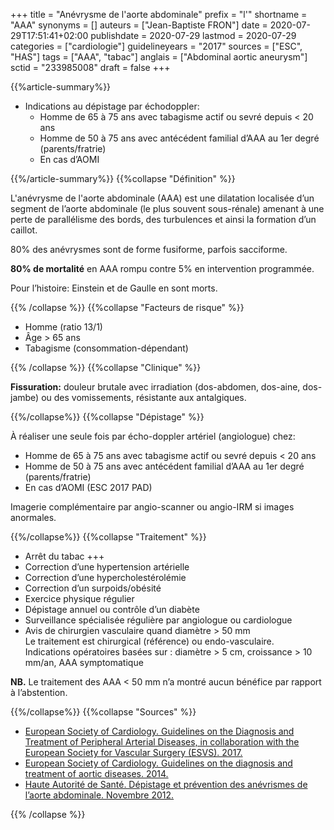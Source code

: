 +++
title = "Anévrysme de l'aorte abdominale"
prefix = "l'"
shortname = "AAA"
synonyms = []
auteurs = ["Jean-Baptiste FRON"]
date = 2020-07-29T17:51:41+02:00
publishdate = 2020-07-29
lastmod = 2020-07-29
categories = ["cardiologie"]
guidelineyears = "2017"
sources = ["ESC", "HAS"]
tags = ["AAA", "tabac"]
anglais = ["Abdominal aortic aneurysm"]
sctid = "233985008"
draft = false
+++

{{%article-summary%}}

- Indications au dépistage par échodoppler:
  - Homme de 65 à 75 ans avec tabagisme actif ou sevré depuis < 20 ans 
  - Homme de 50 à 75 ans avec antécédent familial d’AAA au 1er degré (parents/fratrie)
  - En cas d’AOMI

{{%/article-summary%}}
{{%collapse "Définition" %}}

L'anévrysme de l'aorte abdominale (AAA) est une dilatation localisée d’un segment de l’aorte abdominale (le plus souvent sous-rénale) amenant à une perte de parallélisme des bords, des turbulences et ainsi la formation d’un caillot.

80% des anévrysmes sont de forme fusiforme, parfois sacciforme.

**80% de mortalité** en AAA rompu contre 5% en intervention programmée.

Pour l’histoire: Einstein et de Gaulle en sont morts.

{{% /collapse %}}
{{%collapse "Facteurs de risque" %}}

- Homme (ratio 13/1)
- Âge > 65 ans
- Tabagisme (consommation-dépendant)

{{% /collapse %}}
{{%collapse "Clinique" %}}

**Fissuration:** douleur brutale avec irradiation (dos-abdomen, dos-aine, dos-jambe) ou des vomissements, résistante aux antalgiques.

{{%/collapse%}}
{{%collapse "Dépistage" %}}

À réaliser une seule fois par écho-doppler artériel (angiologue) chez:

- Homme de 65 à 75 ans avec tabagisme actif ou sevré depuis < 20 ans
- Homme de 50 à 75 ans avec antécédent familial d’AAA au 1er degré (parents/fratrie)
- En cas d’AOMI (ESC 2017 PAD)

Imagerie complémentaire par angio-scanner ou angio-IRM si images anormales.

{{%/collapse%}}
{{%collapse "Traitement" %}}

- Arrêt du tabac +++
- Correction d’une hypertension artérielle
- Correction d’une hypercholestérolémie
- Correction d’un surpoids/obésité
- Exercice physique régulier
- Dépistage annuel ou contrôle d’un diabète
- Surveillance spécialisée régulière par angiologue ou cardiologue
- Avis de chirurgien vasculaire quand diamètre > 50 mm  
Le traitement est chirurgical (référence) ou endo-vasculaire.  
Indications opératoires basées sur : diamètre > 5 cm, croissance > 10 mm/an, AAA symptomatique

**NB.** Le traitement des AAA < 50 mm n’a montré aucun bénéfice par rapport à l’abstention.

{{%/collapse%}}
{{%collapse "Sources" %}}

- [European Society of Cardiology. Guidelines on the Diagnosis and Treatment of Peripheral Arterial Diseases, in collaboration with the European Society for Vascular Surgery (ESVS). 2017.](//academic.oup.com/eurheartj/article/39/9/763/4095038)
- [European Society of Cardiology. Guidelines on the diagnosis and treatment of aortic diseases. 2014.](//academic.oup.com/eurheartj/article/35/41/2873/407693)
- [Haute Autorité de Santé. Dépistage et prévention des anévrismes de l’aorte abdominale. Novembre 2012.](https://www.has-sante.fr/upload/docs/application/pdf/2013-02/aaa_fiche_med_vfinale.pdf)

{{% /collapse %}}
